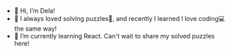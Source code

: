 - 👋 Hi, I’m Dela!
- 👀 I always loved solving puzzles🧩, and recently I learned I love coding💻 the same way!
- 🌱 I’m currently learning React. Can't wait to share my solved puzzles here!


<!---
delanaeini/delanaeini is a ✨ special ✨ repository because its `README.md` (this file) appears on your GitHub profile.
You can click the Preview link to take a look at your changes.
--->
